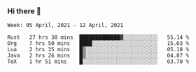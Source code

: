 ### Hi there 👋

<!--START_SECTION:waka-->
```text
Week: 05 April, 2021 - 12 April, 2021

Rust   27 hrs 38 mins  █████████████▓░░░░░░░░░░░   55.14 % 
Org    7 hrs 50 mins   ████░░░░░░░░░░░░░░░░░░░░░   15.63 % 
Lua    2 hrs 35 mins   █▒░░░░░░░░░░░░░░░░░░░░░░░   05.18 % 
Java   2 hrs 26 mins   █▒░░░░░░░░░░░░░░░░░░░░░░░   04.87 % 
TeX    1 hr 51 mins    █░░░░░░░░░░░░░░░░░░░░░░░░   03.70 % 
```
<!--END_SECTION:waka-->

<!--
**yqmmm/yqmmm** is a ✨ _special_ ✨ repository because its `README.md` (this file) appears on your GitHub profile.

Here are some ideas to get you started:

- 🔭 I’m currently working on ...
- 🌱 I’m currently learning ...
- 👯 I’m looking to collaborate on ...
- 🤔 I’m looking for help with ...
- 💬 Ask me about ...
- 📫 How to reach me: ...
- 😄 Pronouns: ...
- ⚡ Fun fact: ...
-->
